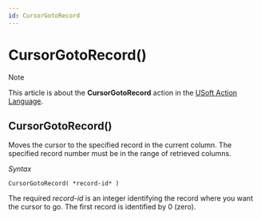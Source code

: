```yaml
---
id: CursorGotoRecord
---
```


# CursorGotoRecord()



> [!NOTE]
> This article is about the **CursorGotoRecord** action in the [USoft Action Language](/docs/Task_flow/Action_Language_reference/USoft_Action_Language.md).

## **CursorGotoRecord()**

Moves the cursor to the specified record in the current column. The specified record number must be in the range of retrieved columns.

*Syntax*

```
CursorGotoRecord( *record-id* )
```

The required *record-id* is an integer identifying the record where you want the cursor to go. The first record is identified by 0 (zero).